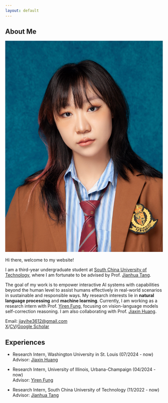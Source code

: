 ```yaml
---
layout: default
---
```


## About Me

<img class="profile-picture" src="avatar.png">

Hi there, welcome to my website!

I am a third-year undergraduate student at [South China University of Technology](https://www.scut.edu.cn/en/), where I am fortunate to be advised by Prof. [Jianhua Tang](http://www2.scut.edu.cn/wusie_en/2020/0425/c25923a490121/page.htm).  

The goal of my work is to empower interactive AI systems with capabilities beyond the human level to assist humans effectively in real-world scenarios in sustainable and responsible ways. My research interests lie in **natural language processing** and **machine learning**. Currently, I am working as a research intern with Prof. [Yiren Fung](https://yrf1.github.io/), focusing on vision-language models self-correction reasoning. I am also collaborating with Prof. [Jiaxin Huang](https://teapot123.github.io/).

Email: jiayihe3612@gmail.com  
[X](https://x.com/ivy3h)/[CV](resume.pdf)/[Google Scholar](https://scholar.google.com/citations?user=zfXYzLgAAAAJ&hl=en)
## Experiences

- Research Intern, Washington University in St. Louis (07/2024 - now)  
  Advisor: [Jiaxin Huang](https://teapot123.github.io/)

- Research Intern, University of Illinois, Urbana-Champaign (04/2024 - now)  
  Advisor: [Yiren Fung](https://yrf1.github.io/)

- Research Intern, South China University of Technology (11/2022 - now)    
  Advisor: [Jianhua Tang](http://www2.scut.edu.cn/wusie/2020/0425/c25374a374016/page.htm)
  


